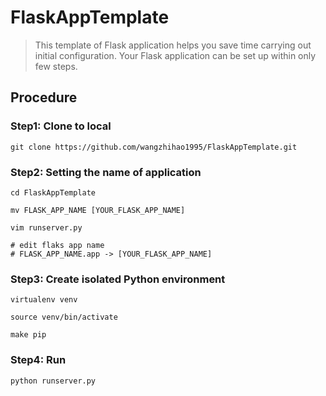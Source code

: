 # FlaskAppTemplate

> This template of Flask application helps you save time carrying out initial configuration. Your Flask application can be set up within only few steps. 

## Procedure
### Step1: Clone to local
```
git clone https://github.com/wangzhihao1995/FlaskAppTemplate.git
```

### Step2: Setting the name of application
```
cd FlaskAppTemplate

mv FLASK_APP_NAME [YOUR_FLASK_APP_NAME]

vim runserver.py

# edit flaks app name
# FLASK_APP_NAME.app -> [YOUR_FLASK_APP_NAME]
```

### Step3: Create isolated Python environment
```
virtualenv venv

source venv/bin/activate

make pip
```

### Step4: Run
```
python runserver.py
```

